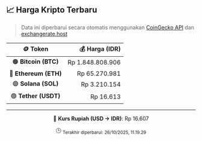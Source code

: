 

<!-- HARGA_KRIPTO -->
## 📈 Harga Kripto Terbaru

> Data ini diperbarui secara otomatis menggunakan [CoinGecko API](https://www.coingecko.com/) dan [exchangerate.host](https://exchangerate.host/)

<div align="center">

| 🪙 Token | 💰 Harga (IDR) |
|:------:|---------------:|
| 🟠 **Bitcoin (BTC)**   | Rp 1.848.808.906 |
| 🔵 **Ethereum (ETH)**  | Rp 65.270.981 |
| 🟣 **Solana (SOL)**    | Rp 3.210.154 |
| 🟢 **Tether (USDT)**   | Rp 16.613 |

---

💱 **Kurs Rupiah (USD → IDR)**: Rp 16.607

🕒 <sub>Terakhir diperbarui: 26/10/2025, 11.19.29</sub>

</div>
<!-- /HARGA_KRIPTO -->